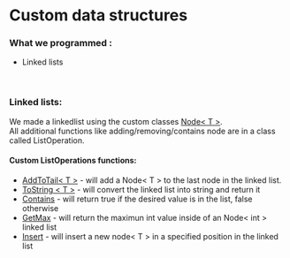 # Custom data structures

### What we programmed : 
- Linked lists
 
<br />
 
### Linked lists:
We made a linkedlist using the custom classes [Node< T >](https://github.com/Daniel-WORK-GH/teaching_data_structures/blob/master/teaching_data_structures/LinkedList/Node.cs). <br>
All additional functions like adding/removing/contains node are in a class called ListOperation.

#### Custom ListOperations functions: 
- [AddToTail< T >](https://github.com/Daniel-WORK-GH/teaching_data_structures/blob/cd6b565f7bee32451773ad4a355d961aef7c2727/teaching_data_structures/LinkedList/ListOperations.cs#L6) -
  will add a Node< T > to the last node in the linked list.
- [ToString < T >](https://github.com/Daniel-WORK-GH/teaching_data_structures/blob/cd6b565f7bee32451773ad4a355d961aef7c2727/teaching_data_structures/LinkedList/ListOperations.cs#L18) -
  will convert the linked list into string and return it
- [Contains](https://github.com/Daniel-WORK-GH/teaching_data_structures/blob/cd6b565f7bee32451773ad4a355d961aef7c2727/teaching_data_structures/LinkedList/ListOperations.cs#L31) -
  will return true if the desired value is in the list, false otherwise
- [GetMax](https://github.com/Daniel-WORK-GH/teaching_data_structures/blob/cd6b565f7bee32451773ad4a355d961aef7c2727/teaching_data_structures/LinkedList/ListOperations.cs#L59) -
  will return the maximun int value inside of an Node< int > linked list
- [Insert](https://github.com/Daniel-WORK-GH/teaching_data_structures/blob/cd6b565f7bee32451773ad4a355d961aef7c2727/teaching_data_structures/LinkedList/ListOperations.cs#L73) -
  will insert a new node< T > in a specified position in the linked list
